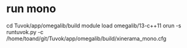 # run mono

cd Tuvok/app/omegalib/build
module load omegalib/13-c++11
orun -s runtuvok.py -c /home/toand/git/Tuvok/app/omegalib/build/xinerama_mono.cfg
